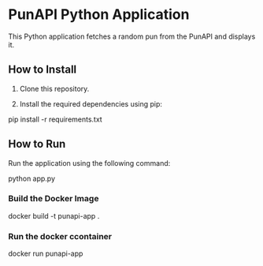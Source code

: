 # PunAPI Python Application

This Python application fetches a random pun from the PunAPI and displays it.


## How to Install

1. Clone this repository.

2. Install the required dependencies using pip:

pip install -r requirements.txt


## How to Run

Run the application using the following command:

python app.py


### Build the Docker Image

docker build -t punapi-app .


### Run the docker ccontainer

docker run punapi-app
